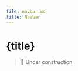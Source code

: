 ```yaml
---
file: navbar.md
title: Navbar
---
```


<script>
    import {Button, IconButton, Navbar} from '$lib'
</script>

# {title}

> 🚧 Under construction

<section class="bg-gray p-2">
    <Navbar>
        <IconButton icon="menu" slot="left" />
        <IconButton icon="emoji" slot="center" />
        <IconButton icon="location" slot="right"/>
    </Navbar>
</section>
